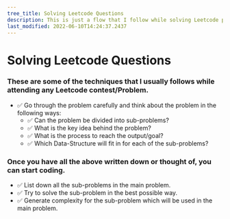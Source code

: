 ```yaml
---
tree_title: Solving Leetcode Questions
description: This is just a flow that I follow while solving Leetcode problems.
last_modified: 2022-06-10T14:24:37.2437
---
```


# Solving Leetcode Questions

### These are some of the techniques that I usually follows while attending any Leetcode contest/Problem.

-   ✅ Go through the problem carefully and think about the problem in the following ways:
    -   ✅ Can the problem be divided into sub-problems?
    -   ✅ What is the key idea behind the problem?
    -   ✅ What is the process to reach the output/goal?
    -   ✅ Which Data-Structure will fit in for each of the sub-problems?

### Once you have all the above written down or thought of, you can start coding.
-   ✅ List down all the sub-problems in the main problem.
-   ✅ Try to solve the sub-problem in the best possible way.
-   ✅ Generate complexity for the sub-problem which will be used in the main problem.